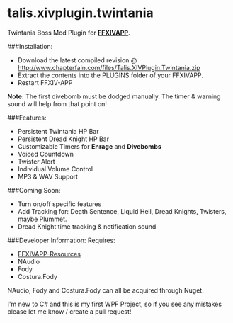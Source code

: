 talis.xivplugin.twintania
=========================

Twintania Boss Mod Plugin for **[FFXIVAPP](http://ffxiv-app.com/)**.

###Installation:
* Download the latest compiled revision @ http://www.chapterfain.com/files/Talis.XIVPlugin.Twintania.zip
* Extract the contents into the PLUGINS folder of your FFXIVAPP.
* Restart FFXIV-APP

**Note:** The first divebomb must be dodged manually. The timer & warning sound will help from that point on!

###Features:
* Persistent Twintania HP Bar
* Persistent Dread Knight HP Bar
* Customizable Timers for **Enrage** and **Divebombs**
* Voiced Countdown
* Twister Alert
* Individual Volume Control
* MP3 & WAV Support

###Coming Soon:
* Turn on/off specific features
* Add Tracking for: Death Sentence, Liquid Hell, Dread Knights, Twisters, maybe Plummet.
* Dread Knight time tracking & notification sound

###Developer Information:
Requires:

* [FFXIVAPP-Resources](https://github.com/Icehunter/ffxivapp-resources)
* NAudio
* Fody
* Costura.Fody

NAudio, Fody and Costura.Fody can all be acquired through Nuget.

I'm new to C# and this is my first WPF Project, so if you see any mistakes please let me know / create a pull request!